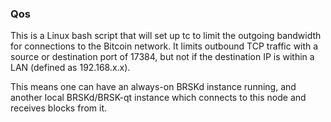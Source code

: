 ### Qos ###

This is a Linux bash script that will set up tc to limit the outgoing bandwidth for connections to the Bitcoin network. It limits outbound TCP traffic with a source or destination port of 17384, but not if the destination IP is within a LAN (defined as 192.168.x.x).

This means one can have an always-on BRSKd instance running, and another local BRSKd/BRSK-qt instance which connects to this node and receives blocks from it.
